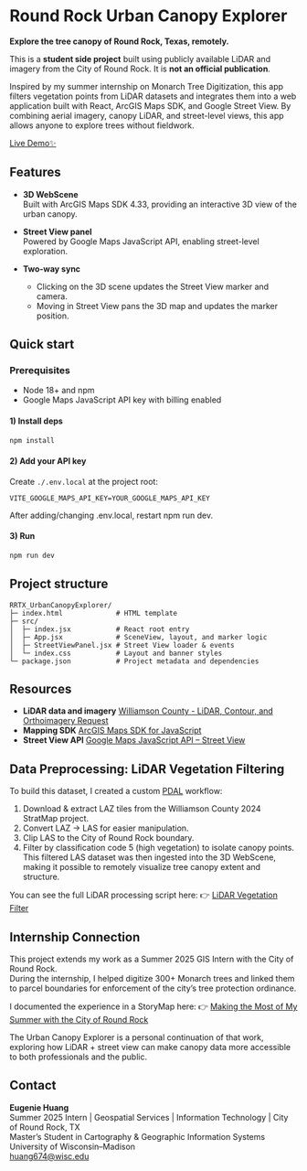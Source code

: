 # Round Rock Urban Canopy Explorer

**Explore the tree canopy of Round Rock, Texas, remotely.**  

This is a **student side project** built using publicly available LiDAR and imagery from the City of Round Rock. It is **not an official publication**.  

Inspired by my summer internship on Monarch Tree Digitization, this app filters vegetation points from LiDAR datasets and integrates them into a web application built with React, ArcGIS Maps SDK, and Google Street View. By combining aerial imagery, canopy LiDAR, and street-level views, this app allows anyone to explore trees without fieldwork.

[Live Demo✨](https://cat-grep.github.io/RRTX_UrbanCanopyExplorer/)

## Features

- **3D WebScene**  
  Built with ArcGIS Maps SDK 4.33, providing an interactive 3D view of the urban canopy.

- **Street View panel**  
  Powered by Google Maps JavaScript API, enabling street-level exploration.

- **Two-way sync**  
  - Clicking on the 3D scene updates the Street View marker and camera.  
  - Moving in Street View pans the 3D map and updates the marker position.

## Quick start
### Prerequisites
- Node 18+ and npm
- Google Maps JavaScript API key with billing enabled

#### 1) Install deps
```bash
npm install
``` 

#### 2) Add your API key

Create `./.env.local` at the project root:
```config
VITE_GOOGLE_MAPS_API_KEY=YOUR_GOOGLE_MAPS_API_KEY
```

After adding/changing .env.local, restart npm run dev.

#### 3) Run
```bash
npm run dev
```

## Project structure
```
RRTX_UrbanCanopyExplorer/
├─ index.html             # HTML template
├─ src/
│  ├─ index.jsx           # React root entry
│  ├─ App.jsx             # SceneView, layout, and marker logic
│  ├─ StreetViewPanel.jsx # Street View loader & events
│  └─ index.css           # Layout and banner styles
└─ package.json           # Project metadata and dependencies
```

## Resources

- **LiDAR data and imagery**
[Williamson County - LiDAR, Contour, and Orthoimagery Request](https://wilcomaps.wilco.org/vertigisstudio/web/?app=890fe4cc2634486ba1cd03a552c54aab)
- **Mapping SDK**
[ArcGIS Maps SDK for JavaScript](https://developers.arcgis.com/javascript/latest/)
- **Street View API**
[Google Maps JavaScript API – Street View](https://developers.google.com/maps/documentation/javascript/streetview)

## Data Preprocessing: LiDAR Vegetation Filtering

To build this dataset, I created a custom [PDAL](https://pdal.io/en/2.9.1/) workflow:
1. Download & extract LAZ tiles from the Williamson County 2024 StratMap project.
2. Convert LAZ → LAS for easier manipulation.
3. Clip LAS to the City of Round Rock boundary.
4. Filter by classification code 5 (high vegetation) to isolate canopy points.
This filtered LAS dataset was then ingested into the 3D WebScene, making it possible to remotely visualize tree canopy extent and structure.

You can see the full LiDAR processing script here: 
👉 [LiDAR Vegetation Filter](https://github.com/cat-grep/LiDAR_VegetationFilter/)

## Internship Connection

This project extends my work as a Summer 2025 GIS Intern with the City of Round Rock.  
During the internship, I helped digitize 300+ Monarch trees and linked them to parcel boundaries for enforcement of the city’s tree protection ordinance.  

I documented the experience in a StoryMap here: 
👉 [Making the Most of My Summer with the City of Round Rock](https://storymaps.arcgis.com/stories/ef608abad1854ababbfd869bf3115107)

The Urban Canopy Explorer is a personal continuation of that work, exploring how LiDAR + street view can make canopy data more accessible to both professionals and the public.

## Contact

**Eugenie Huang**  
Summer 2025 Intern | Geospatial Services | Information Technology | City of Round Rock, TX  
Master’s Student in Cartography & Geographic Information Systems  
University of Wisconsin–Madison  
huang674@wisc.edu  
